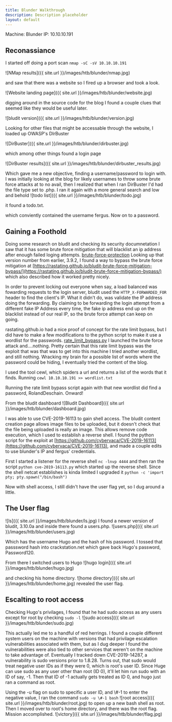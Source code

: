 ```yaml
---
title: Blunder Walkthrough
description: Description placeholder
layout: default
---
```


Machine: Blunder
IP: 10.10.10.191

## Reconassiance

I started off doing a port scan `nmap -sC -sV 10.10.10.191`

![NMap results]({{ site.url }}/images/htb/blunder/nmap.jpg)

and saw that there was a website so I fired up a browser and took a look.

![Website landing page]({{ site.url }}/images/htb/blunder/website.jpg)

digging around in the source code for the blog I found a couple clues that seemed like they would be useful later.

![bludit version]({{ site.url }}/images/htb/blunder/version.jpg)

Looking for other files that might be accessable through the website, I loaded up OWASP's DIrBuster

![DirBuster]({{ site.url }}/images/htb/blunder/dirbuster.jpg)

which among other things found a login page

![DirBuster results]({{ site.url }}/images/htb/blunder/dirbuster_results.jpg)

Which gave me a new objective, finding a username/password to login with. I was initially looking at the blog for likely usernames to throw some brute force attacks at to no avail, then I realized that when I ran DirBuster I'd had the file type set to .php. I ran it again with a more general search and low and behold
![todo list]({{ site.url }}/images/htb/blunder/todo.jpg)

it found a todo.txt.

which conviently contained the username fergus. Now on to a password.

## Gaining a Foothold

Doing some research on bludit and checking its security documnetation I saw that it has some brute force mitigation that will blacklist an ip address after enough failed loging attempts. [brute-force-protection](https://docs.bludit.com/en/security/brute-force-protection) Looking up that version number from earlier, 3.9.2, I found a way to bypass the brute force mitigation at [https://rastating.github.io/bludit-brute-force-mitigation-bypass/](https://rastating.github.io/bludit-brute-force-mitigation-bypass/) which also described how it worked pretty nicely.

In order to prevent locking out everyone when say, a load balanced was fowarding requests to the login server, bludit used the `HTTP_X-FORWARDED_FOR` header to find the client's IP. What it didn't do, was validate the IP address doing the forwarding. By claiming to be forwarding the login attempt from a different fake IP Address every time, the fake ip address end up on the blacklist instead of our real IP, so the brute force attempt can keep on going.

rastating.github.io had a nice proof of concept for the rate limit bypass, but I did have to make a few modifications to the python script to make it use a wordlist for the passwords. [rate_limit_bypass.py](https://github.com/lithrion/htb_scripts/blob/main/blunder/rate_limit_bypass.py) I launched the brute force attack and....nothing. Pretty certain that this rate limit bypass was the exploit that was that was to get into this machine I tried another wordlist, and still nothing. Wracking my brain for a possible list of words where the password could be hiding, I eventually tried the content of the blog.

I used the tool cewl, which spiders a url and returns a list of the words that it finds. Running `cewl 10.10.10.191 >> wordlist.txt`

Running the rate limit bypass script again with that new wordlist did find a password, RolandDeschain. Onward!

From the bludit dashboard
![Bludit Dashboard]({{ site.url }}/images/htb/blunder/dashboard.jpg)

I was able to use CVE-2019-16113 to gain shell access. The bludit content creation page allows image files to be uploaded, but it doesn't check that the file being uploaded is really an image. This allows remove code execution, which I used to establish a reverse shell. I found the python script for the exploit at [https://github.com/cybervaca/CVE-2019-16113](https://github.com/cybervaca/CVE-2019-16113), and made a couple edits to use blunder's IP and fergus' credentials.

First I started a listener for the reverse shell 
`nc -lnvp 4444`
and then ran the script
`python cve-2019-16113.py`
which started up the reverse shell. Since the shell netcat establishes is kinda limited I upgraded it
`python -c 'import pty; pty.spawn("/bin/bash")`

Now with shell access, I still didn't have the user flag yet, so I dug around a little.

## The User flag

![ls]({{ site.url }}/images/htb/blunder/ls.jpg)
I found a newer version of bludit, 3.10.0a and inside there found a users.php.
![users.php]({{ site.url }}/images/htb/blunder/users.jpg)

Which has the username Hugo and the hash of his password. I tossed that passsword hash into crackstation.net which gave back Hugo's password, Password120.

From there I switched users to Hugo
![hugo login]({{ site.url }}/images/htb/blunder/hugo.jpg)

and checking his home directory.
![home directory]({{ site.url }}/images/htb/blunder/home.jpg)
revealed the user flag.

## Escalting to root access

Checking Hugo's privilages, I found that he had sudo access as any users except for root by checking `sudo -l`
![sudo access]({{ site.url }}/images/htb/blunder/sudo.jpg)

This actually led me to a handful of red herrings. I found a couple different system users on the machine with versions that had privilage escalation vulnerabilities associated with them, but as I dug deeper I found the vulnerabilities were also tied to other services that weren't on the machine to take advantage of. Eventually I tracked down CVE-2019-14287, a vulnerability is sudo versions prior to 1.8.28. Turns out, that sudo would treat negative user IDs as if they were 0, which is root's user ID. Since Huge can use sudo as any user other than root (ID 0), it'll let him run sudo with an ID of say, -1. Then that ID of -1 actually gets treated as ID 0, and hugo just ran a command as root.

Using the -u flag on sudo to specific a user ID, and \\#-1 to enter the negative value, I ran the command
`sudo -u \#-1 bash`
![root access]({{ site.url }}/images/htb/blunder/root.jpg)
to open up a new bash shell as root. Then I moved over to root's home directory, and there was the root flag. Mission accomplished.
![victory]({{ site.url }}/images/htb/blunder/flag.jpg)





